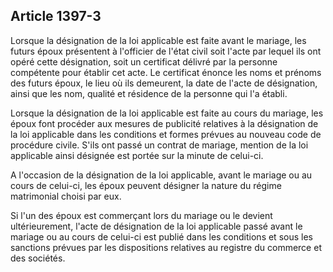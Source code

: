 Article 1397-3
----
Lorsque la désignation de la loi applicable est faite avant le mariage, les
futurs époux présentent à l'officier de l'état civil soit l'acte par lequel ils
ont opéré cette désignation, soit un certificat délivré par la personne
compétente pour établir cet acte. Le certificat énonce les noms et prénoms des
futurs époux, le lieu où ils demeurent, la date de l'acte de désignation, ainsi
que les nom, qualité et résidence de la personne qui l'a établi.

Lorsque la désignation de la loi applicable est faite au cours du mariage, les
époux font procéder aux mesures de publicité relatives à la désignation de la
loi applicable dans les conditions et formes prévues au nouveau code de
procédure civile. S'ils ont passé un contrat de mariage, mention de la loi
applicable ainsi désignée est portée sur la minute de celui-ci.

A l'occasion de la désignation de la loi applicable, avant le mariage ou au
cours de celui-ci, les époux peuvent désigner la nature du régime matrimonial
choisi par eux.

Si l'un des époux est commerçant lors du mariage ou le devient ultérieurement,
l'acte de désignation de la loi applicable passé avant le mariage ou au cours de
celui-ci est publié dans les conditions et sous les sanctions prévues par les
dispositions relatives au registre du commerce et des sociétés.
